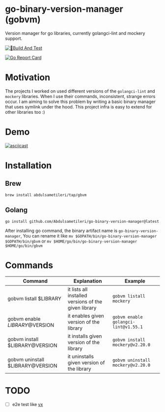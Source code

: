 # go-binary-version-manager (gobvm)

Version manager for go libraries, currently golangci-lint and mockery support.

[![🔨Build And Test](https://github.com/Abdulsametileri/go-binary-version-manager/actions/workflows/test.yml/badge.svg?branch=main)](https://github.com/Abdulsametileri/go-binary-version-manager/actions/workflows/test.yml)

[![Go Report Card](https://goreportcard.com/badge/github.com/Abdulsametileri/go-binary-version-manager)](https://goreportcard.com/report/github.com/Abdulsametileri/go-binary-version-manager)

# Motivation

The projects I worked on used different versions of the `golangci-lint` and `mockery` libraries. When I use their
commands, inconsistent, strange errors occur.
I am aiming to solve this problem by writing a basic binary manager that uses symlink under the hood.
This project infra is easy to extend for other libraries too :)  

# Demo

[![asciicast](https://asciinema.org/a/663612.svg)](https://asciinema.org/a/663612)

# Installation

## Brew

`brew install abdulsametileri/tap/gbvm`

## Golang

`go install github.com/Abdulsametileri/go-binary-version-manager@latest`

After installing go command, the binary artifact name is `go-binary-version-manager`, 
You can rename it like
`mv $GOPATH/bin/go-binary-version-manager $GOPATH/bin/gbvm` 
or
`mv $HOME/go/bin/go-binary-version-manager $HOME/go/bin/gbvm`

# Commands

| Command                          | Explanation                                          | Example                              |
|----------------------------------|------------------------------------------------------|--------------------------------------|
| gobvm listall $LIBRARY           | it lists all installed versions of the given library | `gobvm listall mockery`              |
| gobvm enable $LIBRARY@$VERSION   | it enables given version of the library              | `gobvm enable golangci-lint@v1.55.1` |
| gobvm install $LIBRARY@VERSION   | it installs given version of the library             | `gobvm install mockery@v2.20.0`      |
| gobvm uninstall $LIBRARY@VERSION | it uninstalls given version of the library           | `gobvm uninstall mockery@v2.20.0`    |


# TODO
- [ ] e2e test like [vx](https://github.com/Abdulsametileri/vX/blob/main/e2e-test.sh)